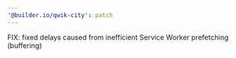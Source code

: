 ```yaml
---
'@builder.io/qwik-city': patch
---
```


FIX: fixed delays caused from inefficient Service Worker prefetching (buffering)
